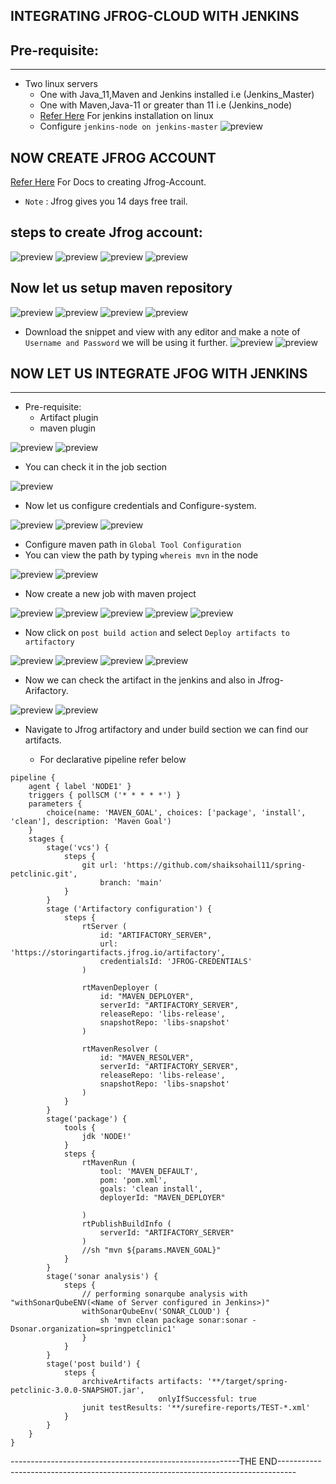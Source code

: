 INTEGRATING JFROG-CLOUD WITH JENKINS
------------------------------------

## Pre-requisite:
-----------------

* Two linux servers
    * One with Java_11,Maven and Jenkins installed i.e (Jenkins_Master)
    * One with Maven,Java-11 or greater than 11 i.e (Jenkins_node)
    * [Refer Here](https://www.jenkins.io/doc/book/installing/linux/) For jenkins installation on linux
    * Configure `jenkins-node on jenkins-master`
![preview](Images.png/jfrog1.png)

NOW CREATE JFROG ACCOUNT
------------------------

[Refer Here](https://jfrog.com/artifactory/?utm_source=google&utm_medium=cpc&utm_campaign=Search|DSK|BrandAwareness|EM|India|202208&utm_term=jfrog&utm_network=g&cq_plac=&cq_plt=gp&utm_content=u-bin&gclid=Cj0KCQiApKagBhC1ARIsAFc7Mc4FjkHHWJLE2nO2WEd2FeZhZPsk3FTMKPMRNqRGxf1NFzWe6jPvA1MaAo0KEALw_wcB) For Docs to creating Jfrog-Account.

* `Note` : Jfrog gives you 14 days free trail.
  
## steps to create Jfrog account:

![preview](Images.png/jfrog2.png)
![preview](Images.png/jfrog3.png)
![preview](Images.png/jfrog4.png)
![preview](Images.png/jfrog5.png)

## Now let us setup maven repository
![preview](Images.png/jfrog6.png)
![preview](Images.png/jfrog7.png)
![preview](Images.png/jfrog8.png)
![preview](Images.png/jfrog10.png)

* Download the snippet and view with any editor and make a note of `Username and Password` we will be using it further.
![preview](Images.png/jfrog11.png)
![preview](Images.png/jfrog12.png)

## NOW LET US INTEGRATE JFOG WITH JENKINS
-----------------------------------------
* Pre-requisite:
   * Artifact plugin
   * maven plugin
  
![preview](Images.png/jfrog13.png)
![preview](Images.png/jfrog14.png)

* You can check it in the job section

![preview](Images.png/jfrog15.png)

* Now let us configure credentials and Configure-system.
  
![preview](Images.png/jfrog16.png)
![preview](Images.png/jfrog17.png)
![preview](Images.png/jfrog24.png)

* Configure maven path in `Global Tool Configuration`
* You can view the path by typing `whereis mvn` in the node 
  
![preview](Images.png/jfrog19.png)
![preview](Images.png/jfrog20.png)

* Now create a new job with maven project

![preview](Images.png/jfrog21.png)
![preview](Images.png/jfrog22.png)
![preview](Images.png/jfrog23.png)
![preview](Images.png/jfrog25.png)
![preview](Images.png/jfrog26.png)

* Now click on `post build action` and select `Deploy artifacts to artifactory`
  
![preview](Images.png/jfrog28.png)
![preview](Images.png/jfrog29.png)
![preview](Images.png/jfrog30.png)
![preview](Images.png/jfrog31.png)

* Now we can check the artifact in the jenkins and also in Jfrog-Arifactory.
  
![preview](Images.png/jfrog32.png)
![preview](Images.png/jfrog33.png)

* Navigate to Jfrog artifactory and under build section we can find our artifacts.
  
  * For declarative pipeline refer below

```
pipeline {
    agent { label 'NODE1' }
    triggers { pollSCM ('* * * * *') }
    parameters {
        choice(name: 'MAVEN_GOAL', choices: ['package', 'install', 'clean'], description: 'Maven Goal')
    }
    stages {
        stage('vcs') {
            steps {
                git url: 'https://github.com/shaiksohail11/spring-petclinic.git',
                    branch: 'main'
            }
        }
        stage ('Artifactory configuration') {
            steps {
                rtServer (
                    id: "ARTIFACTORY_SERVER",
                    url: 'https://storingartifacts.jfrog.io/artifactory',
                    credentialsId: 'JFROG-CREDENTIALS'
                )

                rtMavenDeployer (
                    id: "MAVEN_DEPLOYER",
                    serverId: "ARTIFACTORY_SERVER",
                    releaseRepo: 'libs-release',
                    snapshotRepo: 'libs-snapshot'
                )

                rtMavenResolver (
                    id: "MAVEN_RESOLVER",
                    serverId: "ARTIFACTORY_SERVER",
                    releaseRepo: 'libs-release',
                    snapshotRepo: 'libs-snapshot'
                )
            }
        }
        stage('package') {
            tools {
                jdk 'NODE!'
            }
            steps {
                rtMavenRun (
                    tool: 'MAVEN_DEFAULT',
                    pom: 'pom.xml',
                    goals: 'clean install',
                    deployerId: "MAVEN_DEPLOYER"
                    
                )
                rtPublishBuildInfo (
                    serverId: "ARTIFACTORY_SERVER"
                )
                //sh "mvn ${params.MAVEN_GOAL}"
            }
        }
        stage('sonar analysis') {
            steps {
                // performing sonarqube analysis with "withSonarQubeENV(<Name of Server configured in Jenkins>)"
                withSonarQubeEnv('SONAR_CLOUD') {
                    sh 'mvn clean package sonar:sonar -Dsonar.organization=springpetclinic1'
                }
            }
        }
        stage('post build') {
            steps {
                archiveArtifacts artifacts: '**/target/spring-petclinic-3.0.0-SNAPSHOT.jar',
                                 onlyIfSuccessful: true
                junit testResults: '**/surefire-reports/TEST-*.xml'
            }
        }
    }
}

```


---------------------------------------------------------THE END----------------------------------------------------------------------------------



